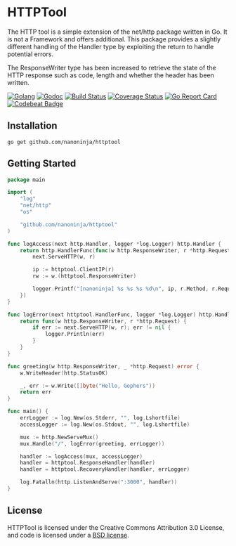 # HTTPTool

The HTTP tool is a simple extension of the net/http package written in Go.
It is not a Framework and offers additional. This package provides a slightly different handling of the Handler type by
exploiting the return to handle potential errors.

The ResponseWriter type has been increased to retrieve the state of the HTTP response such as 
code, length and whether the header has been written.

[![Golang](https://img.shields.io/badge/go-lang-%2347cafa.svg)](https://golang.org/) 
[![Godoc](https://godoc.org/github.com/nanoninja/httptool?status.svg)](https://pkg.go.dev/github.com/nanoninja/httptool?tab=doc) 
[![Build Status](https://travis-ci.org/nanoninja/httptool.svg)](https://travis-ci.org/nanoninja/httptool) 
[![Coverage Status](https://coveralls.io/repos/github/nanoninja/httptool/badge.svg?branch=master)](https://coveralls.io/github/nanoninja/httptool?branch=master) 
[![Go Report Card](https://goreportcard.com/badge/github.com/nanoninja/httptool)](https://goreportcard.com/report/github.com/nanoninja/httptool)
[![Codebeat Badge](https://codebeat.co/badges/3bf326cc-d733-4af8-b707-e46244e499a9)](https://codebeat.co/projects/github-com-nanoninja-httptool-master)

## Installation

```shell script
go get github.com/nanoninja/httptool
```

## Getting Started

```go
package main

import (
	"log"
	"net/http"
	"os"

	"github.com/nanoninja/httptool"
)

func logAccess(next http.Handler, logger *log.Logger) http.Handler {
	return http.HandlerFunc(func(w http.ResponseWriter, r *http.Request) {
		next.ServeHTTP(w, r)

		ip := httptool.ClientIP(r)
		rw := w.(httptool.ResponseWriter)

		logger.Printf("[nanoninja] %s %s %s %d\n", ip, r.Method, r.RequestURI, rw.Status())
	})
}

func logError(next httptool.HandlerFunc, logger *log.Logger) http.HandlerFunc {
	return func(w http.ResponseWriter, r *http.Request) {
		if err := next.ServeHTTP(w, r); err != nil {
			logger.Println(err)
		}
	}
}

func greeting(w http.ResponseWriter, _ *http.Request) error {
	w.WriteHeader(http.StatusOK)

	_, err := w.Write([]byte("Hello, Gophers"))
	return err
}

func main() {
	errLogger := log.New(os.Stderr, "", log.Lshortfile)
	accessLogger := log.New(os.Stdout, "", log.Lshortfile)

	mux := http.NewServeMux()
	mux.Handle("/", logError(greeting, errLogger))

	handler := logAccess(mux, accessLogger)
	handler = httptool.ResponseHandler(handler)
	handler = httptool.RecoveryHandler(handler, errLogger)

	log.Fatalln(http.ListenAndServe(":3000", handler))
}
```

## License

HTTPTool is licensed under the Creative Commons Attribution 3.0 License, and code is licensed under a [BSD license](https://github.com/nanoninja/httptool/blob/master/LICENSE).